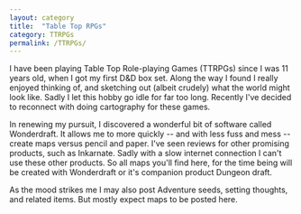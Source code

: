 ```yaml
---
layout: category
title:  "Table Top RPGs"
category: TTRPGs
permalink: /TTRPGs/
---
```

I have been playing Table Top Role-playing Games (TTRPGs) since I was 11 years old, when I got my first D&D box set.
Along the way I found I really enjoyed thinking of, and sketching out (albeit crudely) what the world might look like.
Sadly I let this hobby go idle for far too long. Recently I've decided to reconnect with doing cartography for these 
games.

In renewing my pursuit, I discovered a wonderful bit of software called Wonderdraft. It allows me to more quickly -- and 
with less fuss and mess -- create maps versus pencil and paper. I've seen reviews for other promising products, such as 
Inkarnate. Sadly with a slow internet connection I can't use these other products. So all maps you'll find here, for the
time being will be created with Wonderdraft or it's companion product Dungeon draft.

As the mood strikes me I may also post Adventure seeds, setting thoughts, and related items. But mostly expect maps to 
be posted here.